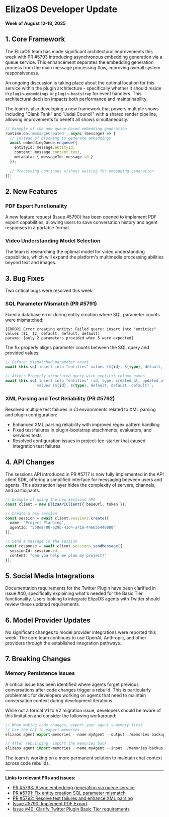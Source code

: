 # ElizaOS Developer Update
**Week of August 12-18, 2025**

## 1. Core Framework

The ElizaOS team has made significant architectural improvements this week with PR #5793 introducing asynchronous embedding generation via a queue service. This enhancement separates the embedding generation process from the main message processing flow, improving overall system responsiveness.

An ongoing discussion is taking place about the optimal location for this service within the plugin architecture - specifically whether it should reside in `plugin-embeddings` or `plugin-bootstrap` for event handlers. This architectural decision impacts both performance and maintainability.

The team is also developing a new framework that powers multiple shows including "Clank Tank" and "Jedai Council" with a shared render pipeline, allowing improvements to benefit all shows simultaneously.

```typescript
// Example of the new queue-based embedding generation
runtime.on('messageCreated', async (message) => {
  // Instead of blocking to generate embeddings
  await embeddingQueue.enqueue({
    entityId: message.entityId,
    content: message.content.text,
    metadata: { messageId: message.id }
  });
  
  // Processing continues without waiting for embedding generation
});
```

## 2. New Features

### PDF Export Functionality

A new feature request (Issue #5790) has been opened to implement PDF export capabilities, allowing users to save conversation history and agent responses in a portable format.

### Video Understanding Model Selection

The team is researching the optimal model for video understanding capabilities, which will expand the platform's multimedia processing abilities beyond text and images.

## 3. Bug Fixes

Two critical bugs were resolved this week:

### SQL Parameter Mismatch (PR #5791)

Fixed a database error during entity creation where SQL parameter counts were mismatched:

```
[ERROR] Error creating entity: Failed query: insert into "entities" values ($1, $2, default, default, default)
params: [only 2 parameters provided when 5 were expected]
```

The fix properly aligns parameter counts between the SQL query and provided values:

```typescript
// Before: Mismatched parameter count
await this.sql`insert into "entities" values (${id}, ${type}, default, default, default)`;

// After: Properly structured query with explicit column names
await this.sql`insert into "entities" (id, type, created_at, updated_at, metadata) 
              values (${id}, ${type}, default, default, default)`;
```

### XML Parsing and Test Reliability (PR #5792)

Resolved multiple test failures in CI environments related to XML parsing and plugin configuration:

- Enhanced XML parsing reliability with improved regex pattern handling
- Fixed test failures in plugin-bootstrap attachments, evaluators, and services tests
- Resolved configuration issues in project-tee-starter that caused integration test failures

## 4. API Changes

The sessions API introduced in PR #5717 is now fully implemented in the API client SDK, offering a simplified interface for messaging between users and agents. This abstraction layer hides the complexity of servers, channels, and participants.

```typescript
// Example of using the new Sessions API
const client = new ElizaAPIClient({ baseUrl, token });

// Create a new session
const session = await client.sessions.create({
  name: "Project Planning",
  agentId: "550e8400-e29b-41d4-a716-446655440000"
});

// Send a message in the session
const response = await client.sessions.sendMessage({
  sessionId: session.id,
  content: "Can you help me plan my project?"
});
```

## 5. Social Media Integrations

Documentation requirements for the Twitter Plugin have been clarified in issue #40, specifically explaining what's needed for the Basic Tier functionality. Users looking to integrate ElizaOS agents with Twitter should review these updated requirements.

## 6. Model Provider Updates

No significant changes to model provider integrations were reported this week. The core team continues to use OpenAI, Anthropic, and other providers through the established integration pathways.

## 7. Breaking Changes

### Memory Persistence Issues

A critical issue has been identified where agents forget previous conversations after code changes trigger a rebuild. This is particularly problematic for developers working on agents that need to maintain conversation context during development iterations.

While not a formal V1 to V2 migration issue, developers should be aware of this limitation and consider the following workaround:

```typescript
// When making code changes, export your agent's memory first
// Use the CLI to export memories
elizaos agent export-memories --name myAgent --output ./memories-backup.json

// After rebuilding, import the memories back
elizaos agent import-memories --name myAgent --input ./memories-backup.json
```

The team is working on a more permanent solution to maintain chat context across code rebuilds.

---

**Links to relevant PRs and issues:**
- [PR #5793: Async embedding generation via queue service](https://github.com/elizaOS/eliza/pull/5793)
- [PR #5791: Fix entity creation SQL parameter mismatch](https://github.com/elizaOS/eliza/pull/5791)
- [PR #5792: Resolve test failures and enhance XML parsing](https://github.com/elizaOS/eliza/pull/5792)
- [Issue #5790: Implement PDF Export](https://github.com/elizaOS/eliza/issues/5790)
- [Issue #40: Clarify Twitter Plugin Basic Tier requirements](https://github.com/elizaOS-plugins/plugin-twitter/issues/40)